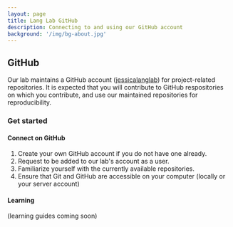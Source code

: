 ```yaml
---
layout: page
title: Lang Lab GitHub
description: Connecting to and using our GitHub account
background: '/img/bg-about.jpg'
---
```


<!---
Placeholder for TOC
--->

## GitHub
Our lab maintains a GitHub account ([jessicalanglab](https://github.com/jessicalanglab)) for project-related repositories. It is expected that you will contribute to GitHub respositories on which you contribute, and use our maintained repositories for reproducibility.

### Get started

#### Connect on GitHub
1. Create your own GitHub account if you do not have one already.
2. Request to be added to our lab's account as a user.
3. Familiarize yourself with the currently available repositories.
4. Ensure that Git and GitHub are accessible on your computer (locally or your server account)


#### Learning
(learning guides coming soon)
